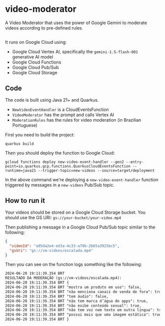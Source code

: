 # video-moderator

A Video Moderator that uses the power of Google Gemini to moderate videos according to pre-defined rules.

## 

It runs on Google Cloud using:

- Google Cloud Vertex AI, specifically the `gemini-1.5-flash-001` generative AI model 
- Google Cloud Functions
- Google Cloud Pub/Sub
- Google Cloud Storage


## Code

The code is built using Java 21+ and Quarkus.

- `NewVideoEventHandler` is a CloudEventsFunction
- `VideoModerator` has the prompt and calls Vertex AI
- `ModerationRules` has the rules for video moderation (in Brazilian Portuguese)

First you need to build the project:

```shell
quarkus build
```

Then you should deploy the function to Google Cloud:

```shell
gcloud functions deploy new-video-event-handler --gen2 --entry-point=io.quarkus.gcp.functions.QuarkusCloudEventsFunction --runtime=java21 --trigger-topic=new-videos --source=target/deployment
```

In the above command we're deploying a `new-video-event-handler` function triggered by messages in a `new-videos` Pub/Sub topic.

## How to run it

Your videos should be stored on a Google Cloud Storage bucket. You should use the GS URI: `gs://your-bucket/your-video.mp4`

Then publishing a message in a Google Cloud Pub/Sub topic similar to the following:

```json
{
  "videoId": "a05da2e4-ed3a-4c33-a79b-2b65a3925bc5",
  "gsUri": "gs://vm-videos/escalada.mp4"
}
```

Then you can see on the function logs something like the following:

```txt
2024-06-20 19:11:39.354 BRT
RESULTADO DA MODERAÇÃO (gs://vm-videos/escalada.mp4):
2024-06-20 19:11:39.354 BRT {
2024-06-20 19:11:39.354 BRT "mostra um produto em uso": false,
2024-06-20 19:11:39.354 BRT "não menciona canais de venda de fora": true,
2024-06-20 19:11:39.354 BRT "tem áudio": false,
2024-06-20 19:11:39.354 BRT "não tem marca d’água de apps": true,
2024-06-20 19:11:39.354 BRT "não exibe conteúdo sexual": true,
2024-06-20 19:11:39.354 BRT "não tem voz nem texto em outra língua": true,
2024-06-20 19:11:39.354 BRT "possui mais que uma imagem estática": true
2024-06-20 19:11:39.354 BRT }
```
